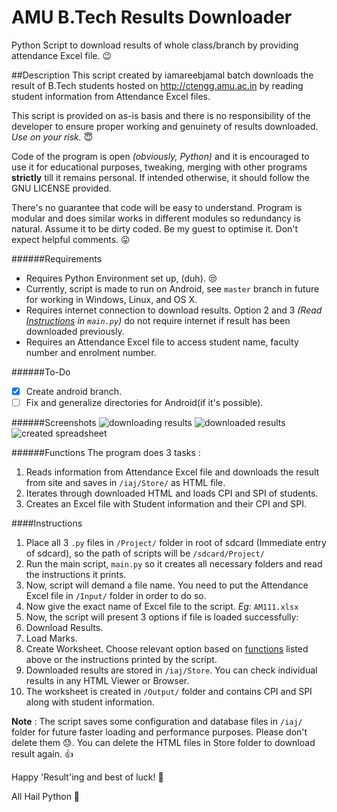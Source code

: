 AMU B.Tech Results Downloader
======
Python Script to download results of whole class/branch by providing attendance Excel file. :wink:

##Description 
This script created by iamareebjamal batch downloads the result of B.Tech students hosted on http://ctengg.amu.ac.in by reading student information from Attendance Excel files. 

This script is provided on as-is basis and there is no responsibility of the developer to ensure proper working and genuinety of results downloaded. *Use on your risk.* :innocent:

Code of the program is open *(obviously, Python)* and it is encouraged to use it for educational purposes, tweaking, merging with other programs **strictly** till it remains personal. If intended otherwise, it should follow the GNU LICENSE provided. 

There's no guarantee that code will be easy to understand. Program is modular and does similar works in different modules so redundancy is natural. Assume it to be dirty coded. Be my guest to optimise it. Don't expect helpful comments. :stuck_out_tongue:

######Requirements
+ Requires Python Environment set up, (duh). :unamused:
+ Currently, script is made to run on Android, see `master` branch in future for working in Windows, Linux, and OS X. 
+ Requires internet connection to download results. Option 2 and 3 *(Read [Instructions](#instructions) in `main.py`)* do not require internet if result has been downloaded previously. 
+ Requires an Attendance Excel file to access student name, faculty number and enrolment number. 

######To-Do
- [x] Create android branch.
- [ ] Fix and generalize directories for Android(if it's possible). 

######Screenshots
![downloading results](https://raw.githubusercontent.com/iamareebjamal/get_results/master/pics/pic1.png)
![downloaded results](https://raw.githubusercontent.com/iamareebjamal/get_results/master/pics/pic2.png)
![created spreadsheet](https://raw.githubusercontent.com/iamareebjamal/get_results/master/pics/pic3.png)

######Functions 
The program does 3 tasks :

1. Reads information from Attendance Excel file and downloads the result from site and saves in `/iaj/Store/` as HTML file.
2. Iterates through downloaded HTML and loads CPI and SPI of students.
3. Creates an Excel file with Student information and their CPI and SPI.

####Instructions
1. Place all 3 `.py` files in `/Project/` folder in root of sdcard (Immediate entry of sdcard), so the path of scripts will be `/sdcard/Project/`
2. Run the main script, `main.py` so it creates all necessary folders and read the instructions it prints. 
3. Now, script will demand a file name. You need to put the Attendance Excel file in `/Input/` folder in order to do so. 
4. Now give the exact name of Excel file to the script. *Eg:* `AM111.xlsx`
5. Now, the script will present 3 options if file is loaded successfully:
  1. Download Results. 
  2. Load Marks. 
  3. Create Worksheet. 
Choose relevant option based on [functions](#functions) listed above or the instructions printed by the script.
6. Downloaded results are stored in `/iaj/Store`. You can check individual results in any HTML Viewer or Browser. 
7. The worksheet is created in `/Output/` folder and contains CPI and SPI along with student information. 

**Note** : The script saves some configuration and database files in `/iaj/` folder for future faster loading and performance purposes. Please don't delete them :sweat:. You can delete the HTML files in Store folder to download result again. :+1:

Happy 'Result'ing and best of luck! :dancers:

All Hail Python :raised_hands: